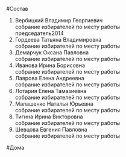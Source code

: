 #Состав  
1. Вербицкий Владимир Георгиевич  
    собрание избирателей по месту работы  
    председатель2014  
2. Гордеева Татьяна Владимировна  
    собрание избирателей по месту работы  
3. Демарчук Оксана Павловна  
    собрание избирателей по месту работы  
4. Иванова Ирина Борисовна  
    собрание избирателей по месту работы  
5. Лаврова Елена Андреевна  
    собрание избирателей по месту работы  
6. Лотария Елена Тамазиевна  
    собрание избирателей по месту работы  
7. Малашенко Наталья Юрьевна  
    собрание избирателей по месту работы  
8. Тигина Ирина Викторовна  
    собрание избирателей по месту работы  
9. Шевцова Евгения Павловна  
    собрание избирателей по месту работы  
  
#Дома  
